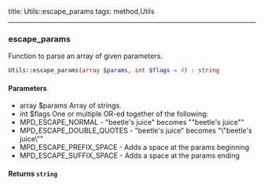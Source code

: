 title: Utils::escape_params
tags: method,Utils

---

<div class="method">
<h3 class="method-name">escape_params</h3>
<p>Function to parse an array of given parameters.<br></p>

```php
Utils::escape_params(array $params, int $flags = 4) : string
```

#### Parameters

*  array $params Array of strings.
*  int $flags One or multiple OR-ed together of the following:
* MPD_ESCAPE_NORMAL        - "beetle's juice" becomes "\"beetle\'s juice\""
* MPD_ESCAPE_DOUBLE_QUOTES - "beetle's juice" becomes "\\\"beetle\'s juice\\\""
* MPD_ESCAPE_PREFIX_SPACE  - Adds a space at the params beginning
* MPD_ESCAPE_SUFFIX_SPACE  - Adds a space at the params ending


#### Returns `string`




</div>